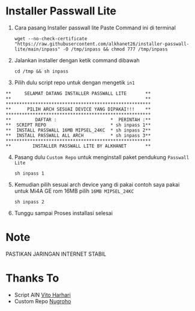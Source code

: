 # Installer Passwall Lite
1. Cara pasang Installer passwall lite
   Paste Command ini di terminal
   ```
   wget --no-check-certificate "https://raw.githubusercontent.com/alkhanet26/installer-passwall-lite/main/inpass" -O /tmp/inpass && chmod 777 /tmp/inpass
   ```
2. Jalankan installer dengan ketik command dibawah
   ```
   cd /tmp && sh inpass
   ```
3. Pilih dulu script repo untuk dengan mengetik ``in1``
```
**     SELAMAT DATANG INSTALLER PASSWALL LITE       **
**                                                  **
******************************************************
**      PILIH ARCH SESUAI DEVICE YANG DIPAKAI!!!    **
******************************************************
**         DAFTAR :                    *  PERINTAH :**
**  SCRIPT REPO                        * sh inpass 1**
**  INSTALL PASSWALL 16MB MIPSEL_24KC  * sh inpass 2**
**  INSTALL PASSWALL ALL ARCH          * sh inpass 3**
******************************************************
**        INSTALLER PASSWALL LITE BY ALKHANET       **
```
4. Pasang dulu ``Custom Repo`` untuk menginstall paket pendukung ``Passwall Lite``
   ```
   sh inpass 1
   ```
5. Kemudian pilih sesuai arch device yang di pakai contoh saya pakai untuk Mi4A GE rom 16MB pilih ``16MB MIPSEL_24KC``
   ```
   sh inpass 2
   ```
5. Tunggu sampai Proses installasi selesai

# Note 
  PASTIKAN JARINGAN INTERNET STABIL
  
# Thanks To
- Script AIN [Vito Harhari](https://github.com/vitoharhari)
- Custom Repo [Nugroho](https://github.com/lrdrdn) 
